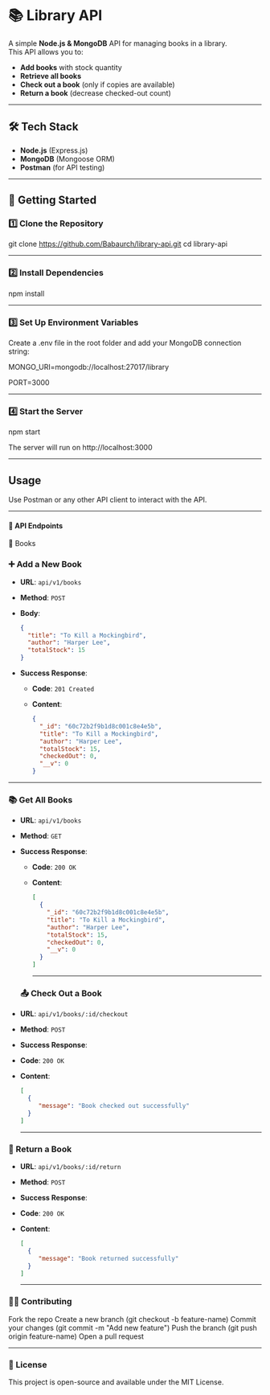 # 📚 Library API

A simple **Node.js & MongoDB** API for managing books in a library.  
This API allows you to:
- **Add books** with stock quantity  
- **Retrieve all books**  
- **Check out a book** (only if copies are available)  
- **Return a book** (decrease checked-out count)  

---

## 🛠 Tech Stack
- **Node.js** (Express.js)
- **MongoDB** (Mongoose ORM)
- **Postman** (for API testing)

---

## 🚀 Getting Started

### 1️⃣ Clone the Repository

git clone https://github.com/Babaurch/library-api.git
cd library-api

---

### 2️⃣ Install Dependencies
npm install

---

### 3️⃣ Set Up Environment Variables
Create a .env file in the root folder and add your MongoDB connection string:

MONGO_URI=mongodb://localhost:27017/library 

PORT=3000

---

### 4️⃣ Start the Server
npm start

The server will run on http://localhost:3000

---

## Usage

Use Postman or any other API client to interact with the API.

---

#### 📌 API Endpoints
📖 Books


### ➕ Add a New Book

- **URL**: `api/v1/books`
- **Method**: `POST`
- **Body**:

  ```json
  {
    "title": "To Kill a Mockingbird",
    "author": "Harper Lee",
    "totalStock": 15
  }
  ```

- **Success Response**:

  - **Code**: `201 Created`
  - **Content**:

    ```json
    {
      "_id": "60c72b2f9b1d8c001c8e4e5b",
      "title": "To Kill a Mockingbird",
      "author": "Harper Lee",
      "totalStock": 15,
      "checkedOut": 0,
      "__v": 0
    }
    ```
---

### 📚 Get All Books

- **URL**: `api/v1/books`
- **Method**: `GET`
- **Success Response**:

  - **Code**: `200 OK`
  - **Content**:

    ```json
    [
      {
        "_id": "60c72b2f9b1d8c001c8e4e5b",
        "title": "To Kill a Mockingbird",
        "author": "Harper Lee",
        "totalStock": 15,
        "checkedOut": 0,
        "__v": 0
      }
    ]
    ```
    ---

  ### 📤 Check Out a Book

- **URL**: `api/v1/books/:id/checkout`
- **Method**: `POST`
- **Success Response**:

 - **Code**: `200 OK`
  - **Content**:

    ```json
    [
      {
         "message": "Book checked out successfully"
      }
    ]
    ```
    ---

### 🔄 Return a Book

- **URL**: `api/v1/books/:id/return`
- **Method**: `POST`
- **Success Response**:

 - **Code**: `200 OK`
  - **Content**:

    ```json
    [
      {
         "message": "Book returned successfully" 
      }
    ]
    ```
    ---

### 🧑‍💻 Contributing
Fork the repo
Create a new branch (git checkout -b feature-name)
Commit your changes (git commit -m "Add new feature")
Push the branch (git push origin feature-name)
Open a pull request

---

### 📜 License
This project is open-source and available under the MIT License.

